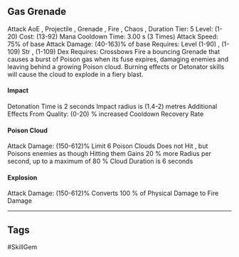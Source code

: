 ## Gas Grenade
Attack
AoE , Projectile , Grenade , Fire , Chaos , Duration
Tier: 5
Level: (1-20)
Cost: (13-92) Mana
Cooldown Time: 3.00 s (3 Times)
Attack Speed: 75% of base
Attack Damage: (40-163)% of base
Requires: Level (1-90) , (1-109) Str , (1-109) Dex
Requires: Crossbows
Fire a bouncing Grenade that causes a burst of Poison gas when its fuse expires, damaging enemies and leaving behind a growing Poison cloud. Burning effects or Detonator skills will cause the cloud to explode in a fiery blast.
#### Impact
Detonation Time is 2 seconds
Impact radius is (1.4-2) metres
Additional Effects From Quality:
(0-20) % increased Cooldown Recovery Rate
#### Poison Cloud
Attack Damage: (150-612)%
Limit 6 Poison Clouds
Does not Hit , but Poisons enemies as though Hitting them
Gains 20 % more Radius per second, up to a maximum of 80 %
Cloud Duration is 6 seconds
#### Explosion
Attack Damage: (150-612)%
Converts 100 % of Physical Damage to Fire Damage

---
## Tags
#SkillGem
